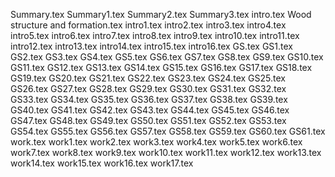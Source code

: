 Summary.tex
Summary1.tex
Summary2.tex
Summary3.tex
intro.tex
Wood structure and formation.tex
intro1.tex
intro2.tex
intro3.tex
intro4.tex
intro5.tex
intro6.tex
intro7.tex
intro8.tex
intro9.tex
intro10.tex
intro11.tex
intro12.tex
intro13.tex
intro14.tex
intro15.tex
intro16.tex
GS.tex
GS1.tex
GS2.tex
GS3.tex
GS4.tex
GS5.tex
GS6.tex
GS7.tex
GS8.tex
GS9.tex
GS10.tex
GS11.tex
GS12.tex
GS13.tex
GS14.tex
GS15.tex
GS16.tex
GS17.tex
GS18.tex
GS19.tex
GS20.tex
GS21.tex
GS22.tex
GS23.tex
GS24.tex
GS25.tex
GS26.tex
GS27.tex
GS28.tex
GS29.tex
GS30.tex
GS31.tex
GS32.tex
GS33.tex
GS34.tex
GS35.tex
GS36.tex
GS37.tex
GS38.tex
GS39.tex
GS40.tex
GS41.tex
GS42.tex
GS43.tex
GS44.tex
GS45.tex
GS46.tex
GS47.tex
GS48.tex
GS49.tex
GS50.tex
GS51.tex
GS52.tex
GS53.tex
GS54.tex
GS55.tex
GS56.tex
GS57.tex
GS58.tex
GS59.tex
GS60.tex
GS61.tex
work.tex
work1.tex
work2.tex
work3.tex
work4.tex
work5.tex
work6.tex
work7.tex
work8.tex
work9.tex
work10.tex
work11.tex
work12.tex
work13.tex
work14.tex
work15.tex
work16.tex
work17.tex